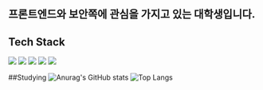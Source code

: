 ## 프론트엔드와 보안쪽에 관심을 가지고 있는 대학생입니다.

## Tech Stack
<img src="https://img.shields.io/badge/react-20232a.svg?style=for-the-badge&logo=react&logoColor=61DAFB" />
<img src="https://img.shields.io/badge/c++-20232a.svg?style=for-the-badge&logo=cplusplus&logoColor=#00599C" />
<img src="https://img.shields.io/badge/java-20232a.svg?style=for-the-badge&logo=javascript&logoColor=#F7DF1E" />
<img src="https://img.shields.io/badge/css-20232a.svg?style=for-the-badge&logo=css&logoColor=#663399" />
<img src="https://img.shields.io/badge/python-20232a.svg?style=for-the-badge&logo=python&logoColor=#3776AB" />


##Studying
![Anurag's GitHub stats](https://github-readme-stats.vercel.app/api?username=kominjung04&show_icons=true&theme=radical)
![Top Langs](https://github-readme-stats.vercel.app/api/top-langs/?username=kominjung04&layout=compact)

<!--
**kominjung04/kominjung04** is a ✨ _special_ ✨ repository because its `README.md` (this file) appears on your GitHub profile.

Here are some ideas to get you started:

- 🔭 I’m currently working on ...
- 🌱 I’m currently learning ...
- 👯 I’m looking to collaborate on ...
- 🤔 I’m looking for help with ...
- 💬 Ask me about ...
- 📫 How to reach me: ...
- 😄 Pronouns: ...
- ⚡ Fun fact: ...
-->
